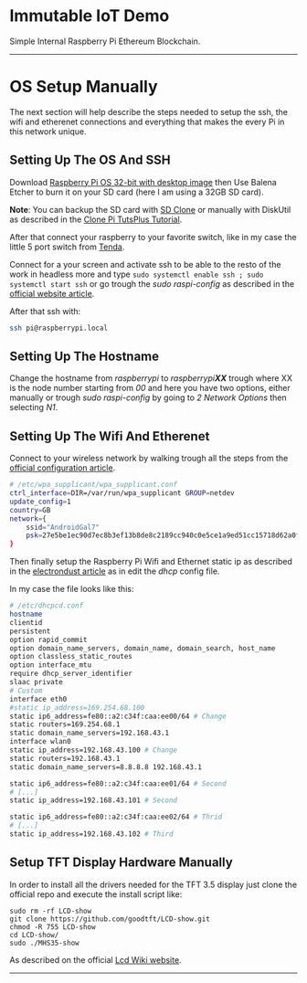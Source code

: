 # Immutable IoT Demo

Simple Internal Raspberry Pi Ethereum Blockchain.

---

# OS Setup Manually

The next section will help describe the steps needed to setup the ssh, the wifi and etherenet connections and everything that makes the every Pi in this network unique.

## Setting Up The OS And SSH

Download [Raspberry Pi OS 32-bit with desktop image](https://www.raspberrypi.org/downloads/raspberry-pi-os/) then Use Balena Etcher to burn it on your SD card (here I am using a 32GB SD card).

**Note**: You can backup the SD card with [SD Clone](https://twocanoes.com/products/mac/sd-clone/) or manually with DiskUtil as described in the [Clone Pi TutsPlus Tutorial](https://computers.tutsplus.com/articles/how-to-clone-raspberry-pi-sd-cards-using-the-command-line-in-os-x--mac-59911).

After that connect your raspberry to your favorite switch, like in my case the little 5 port switch from [Tenda](https://tendacn.com/en/product/SG105.html).

Connect for a your screen and activate ssh to be able to the resto of the work in headless more and type `sudo systemctl enable ssh
; sudo systemctl start ssh` or go trough the _sudo raspi-config_ as described in the [official website article](https://www.raspberrypi.org/documentation/remote-access/ssh/).

After that ssh with:

```sh
ssh pi@raspberrypi.local
```

## Setting Up The Hostname

Change the hostname from _raspberrypi_ to _raspberrypi**XX**_ trough where XX is the node number starting from _00_ and here you have two options, either manually or trough _sudo raspi-config_ by going to _2 Network Options_ then selecting _N1_.

## Setting Up The Wifi And Etherenet

Connect to your wireless network by walking trough all the steps from the [official configuration article](https://www.raspberrypi.org/documentation/configuration/wireless/wireless-cli.md).

```bash
# /etc/wpa_supplicant/wpa_supplicant.conf
ctrl_interface=DIR=/var/run/wpa_supplicant GROUP=netdev
update_config=1
country=GB
network={
    ssid="AndroidGal7"
    psk=27e5be1ec90d7ec8b3ef13b8de8c2189cc940c0e5ce1a9ed51cc15718d62a0f8
}
```

Then finally setup the Raspberry Pi Wifi and Ethernet static ip as described in the [electrondust article](https://electrondust.com/2017/11/25/setting-raspberry-pi-wifi-static-ip-raspbian-stretch-lite/) as in edit the _dhcp_ config file.

In my case the file looks like this:


```sh
# /etc/dhcpcd.conf
hostname
clientid
persistent
option rapid_commit
option domain_name_servers, domain_name, domain_search, host_name
option classless_static_routes
option interface_mtu
require dhcp_server_identifier
slaac private
# Custom
interface eth0
#static ip_address=169.254.68.100
static ip6_address=fe80::a2:c34f:caa:ee00/64 # Change
static routers=169.254.68.1
static domain_name_servers=192.168.43.1
interface wlan0
static ip_address=192.168.43.100 # Change
static routers=192.168.43.1
static domain_name_servers=8.8.8.8 192.168.43.1
```

```sh
static ip6_address=fe80::a2:c34f:caa:ee01/64 # Second
# [...]
static ip_address=192.168.43.101 # Second
```

```sh
static ip6_address=fe80::a2:c34f:caa:ee02/64 # Thrid
# [...]
static ip_address=192.168.43.102 # Third
```

## Setup TFT Display Hardware Manually

In order to install all the drivers needed for the TFT 3.5 display just clone the official repo and execute the install script like:

```ah
sudo rm -rf LCD-show
git clone https://github.com/goodtft/LCD-show.git
chmod -R 755 LCD-show
cd LCD-show/
sudo ./MHS35-show
```

As described on the official [Lcd Wiki website](http://www.lcdwiki.com/MHS-3.5inch_RPi_Display).

---

